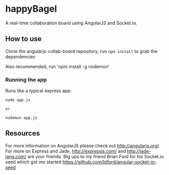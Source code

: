 happyBagel
==========

A real-time collaboration board using AngularJS and Socket.io.

## How to use

Clone the angularjs-collab-board repository, run `npm install` to grab the dependencies

Also recommended, run 'npm install -g nodemon'

### Running the app

Runs like a typical express app:

    node app.js
    
    or
    
    nodemon app.js
    
## Resources
For more information on AngularJS please check out http://angularjs.org/
For more on Express and Jade, http://expressjs.com/ and http://jade-lang.com/ are your friends.
Big ups to my friend Brian Ford for his Socket.io seed which got me started
https://github.com/btford/angular-socket-io-seed 
